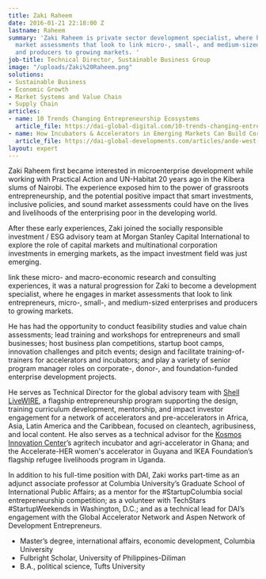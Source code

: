 ```yaml
---
title: Zaki Raheem
date: 2016-01-21 22:18:00 Z
lastname: Raheem
summary: 'Zaki Raheem is private sector development specialist, where he engages in
  market assessments that look to link micro-, small-, and medium-sized enterprises
  and producers to growing markets. '
job-title: Technical Director, Sustainable Business Group
image: "/uploads/Zaki%20Raheem.png"
solutions:
- Sustainable Business
- Economic Growth
- Market Systems and Value Chain
- Supply Chain
articles:
- name: 10 Trends Changing Entrepreneurship Ecosystems
  article_file: https://dai-global-digital.com/10-trends-changing-entrepreneurship-ecosystems.html
- name: How Incubators & Accelerators in Emerging Markets Can Build Corporate Partnerships
  article_file: https://dai-global-developments.com/articles/ande-west-africa-hosts-panel-on-assisting-businesses-in-covid-19-crisis
layout: expert
---
```


Zaki Raheem first became interested in microenterprise development while working with Practical Action and UN-Habitat 20 years ago in the Kibera slums of Nairobi. The experience exposed him to the power of grassroots entrepreneurship, and the potential positive impact that smart investments, inclusive policies, and sound market assessments could have on the lives and livelihoods of the enterprising poor in the developing world.

After these early experiences, Zaki joined the socially responsible investment / ESG advisory team at Morgan Stanley Capital International to explore the role of capital markets and multinational corporation investments in emerging markets, as the impact investment field was just emerging.

link these micro- and macro-economic research and consulting experiences, it was a natural progression for Zaki to become a development specialist, where he engages in market assessments that look to link entrepreneurs, micro-, small-, and medium-sized enterprises and producers to growing markets.

He has had the opportunity to conduct feasibility studies and value chain assessments; lead training and workshops for entrepreneurs and small businesses; host business plan competitions, startup boot camps, innovation challenges and pitch events; design and facilitate training-of-trainers for accelerators and incubators; and play a variety of senior program manager roles on corporate-, donor-, and foundation-funded enterprise development projects.

He serves as Technical Director for the global advisory team with [Shell LiveWIRE](https://www.dai.com/our-work/projects/worldwide-shell-livewire-global-consultancy), a flagship entrepreneurship program supporting the design, training curriculum development, mentorship, and impact investor engagement for a network of accelerators and pre-accelerators in Africa, Asia, Latin America and the Caribbean, focused on cleantech, agribusiness, and local content. He also serves as a technical advisor for the [Kosmos Innovation Center](https://www.dai.com/our-work/projects/ghana-kosmos-innovation-center-kic)’s agritech incubator and agri-accelerator in Ghana; and the Accelerate-HER women's accelerator in Guyana and IKEA Foundation’s flagship refugee livelihoods program in Uganda.

In addition to his full-time position with DAI, Zaki works part-time as an adjunct associate professor at Columbia University’s Graduate School of International Public Affairs; as a mentor for the #StartupColumbia social entrepreneurship competition; as a volunteer with TechStars #StartupWeekends in Washington, D.C.; and as a technical lead for DAI’s engagement with the Global Accelerator Network and Aspen Network of Development Entrepreneurs.

* Master’s degree, international affairs, economic development, Columbia University
* Fulbright Scholar, University of Philippines-Diliman
* B.A., political science, Tufts University